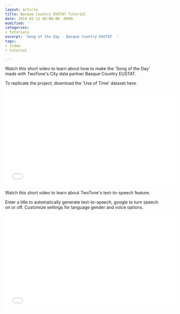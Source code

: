 ```yaml
---
layout: article
title: Basque Country EUSTAT Tutorial
date: 2019-02-12 08:00:00 -0500
modified: ''
categories:
- tutorials
excerpt: 'Song of the Day - Basque Country EUSTAT  '
tags:
- video
- tutorial

---
```

Watch this short video to learn about how to make the 'Song of the Day'  made with TwoTone's City data partner Basque Country EUSTAT.

To replicate the project, download the 'Use of Time' dataset here.

<iframe width="560" height="315" src="[https://youtu.be/2dQMSMRWwJI](https://youtu.be/2dQMSMRWwJI "https://youtu.be/2dQMSMRWwJI")" frameborder="0" allow="encrypted-media; picture-in-picture" allowfullscreen></iframe>

Watch this short video to learn about TwoTone's text-to-speech feature.

Enter a title to automatically generate text-to-speech, google to turn speech on or off. Customize settings for language gender and voice options.

<iframe width="560" height="315" src="[https://youtu.be/2dQMSMRWwJI](https://youtu.be/2dQMSMRWwJI "https://youtu.be/2dQMSMRWwJI")" frameborder="0" allow="encrypted-media; picture-in-picture" allowfullscreen></iframe>